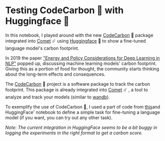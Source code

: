 # Testing CodeCarbon 💨 with Huggingface 🤗

In this notebook, I played around with the new [CodeCarbon](https://codecarbon.io/) 💨 package integrated into [Comet](https://www.comet.ml/) ☄️ using [Huggingface](https://huggingface.co/) 🤗 to show a fine-tuned language model's carbon footprint.

In 2019 the paper ["Energy and Policy Considerations for Deep Learning in NLP"](https://arxiv.org/pdf/1906.02243.pdf) popped up, discussing machine learning models' carbon footprint. Giving this as a portion of food for thought, the community starts thinking about the long-term effects and consequences.

The [CodeCarbon](https://codecarbon.io/) 💨 project is a software package to track the carbon footprint. This package is already integrated into [Comet](https://www.comet.ml/) ☄️ , a tool to analyze and track your models (similar to [wandb](https://wandb.ai/)).

To exemplify the use of CodeCarbon 💨, I used a part of code from [this](https://colab.research.google.com/github/huggingface/notebooks/blob/master/examples/text_classification.ipynb#scrollTo=uNx5pyRlIrJh)and  HuggingFace' notebook to define a simple task for fine-tuning a language model (if you want, you can try out any other task).

_Note: The current integration in HuggingFace seems to be a bit buggy in logging the experiments in the right format to get a carbon score._
